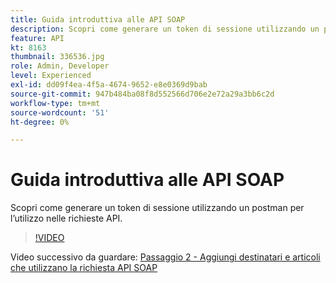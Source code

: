```yaml
---
title: Guida introduttiva alle API SOAP
description: Scopri come generare un token di sessione utilizzando un postman per le richieste API
feature: API
kt: 8163
thumbnail: 336536.jpg
role: Admin, Developer
level: Experienced
exl-id: dd09f4ea-4f5a-4674-9652-e8e0369d9bab
source-git-commit: 947b484ba08f8d552566d706e2e72a29a3bb6c2d
workflow-type: tm+mt
source-wordcount: '51'
ht-degree: 0%

---
```


# Guida introduttiva alle API SOAP

Scopri come generare un token di sessione utilizzando un postman per l’utilizzo nelle richieste API.

>[!VIDEO](https://video.tv.adobe.com/v/336639?quality=12)

Video successivo da guardare: [Passaggio 2 - Aggiungi destinatari e articoli che utilizzano la richiesta API SOAP](/help/tutorial-use-soap-apis/add-recipients-and-articles-using-soap-api-requests.md)
